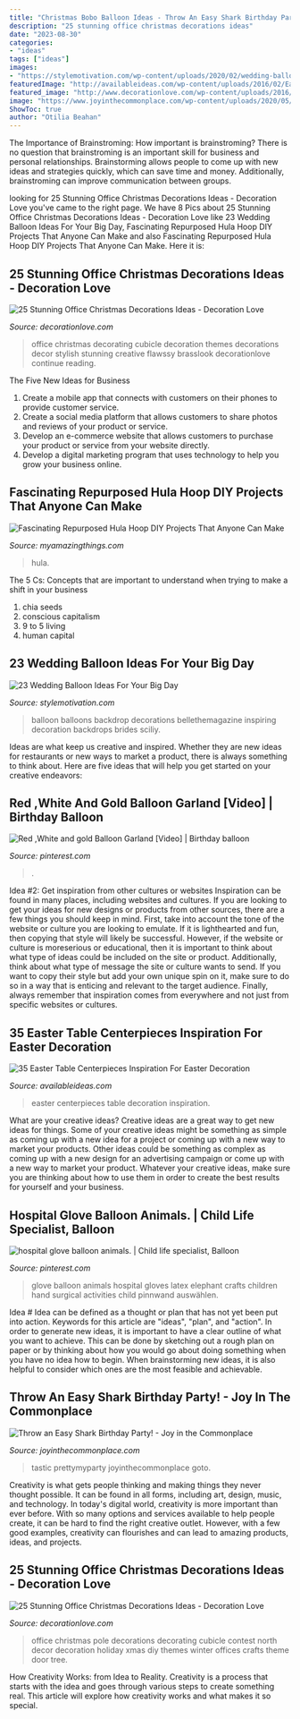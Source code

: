 ```yaml
---
title: "Christmas Bobo Balloon Ideas - Throw An Easy Shark Birthday Party!"
description: "25 stunning office christmas decorations ideas"
date: "2023-08-30"
categories:
- "ideas"
tags: ["ideas"]
images:
- "https://stylemotivation.com/wp-content/uploads/2020/02/wedding-balloon-backdrop-15-615x923.jpg"
featuredImage: "http://availableideas.com/wp-content/uploads/2016/02/Easter-Centerpieces-Ideas-18.jpg"
featured_image: "http://www.decorationlove.com/wp-content/uploads/2016/09/Christmas-North-Pole-Office-Decoration.jpg"
image: "https://www.joyinthecommonplace.com/wp-content/uploads/2020/05/Shark-Party-side-view.jpg"
ShowToc: true
author: "Otilia Beahan"
---
```



The Importance of Brainstroming: How important is brainstroming?
There is no question that brainstroming is an important skill for business and personal relationships. Brainstorming allows people to come up with new ideas and strategies quickly, which can save time and money. Additionally, brainstroming can improve communication between groups.

	

		
looking for 25 Stunning Office Christmas Decorations Ideas - Decoration Love you've came to the right page. We have 8 Pics about 25 Stunning Office Christmas Decorations Ideas - Decoration Love like 23 Wedding Balloon Ideas For Your Big Day, Fascinating Repurposed Hula Hoop DIY Projects That Anyone Can Make and also Fascinating Repurposed Hula Hoop DIY Projects That Anyone Can Make. Here it is:
		
    
## 25 Stunning Office Christmas Decorations Ideas - Decoration Love

<img loading=lazy src="http://www.decorationlove.com/wp-content/uploads/2016/09/Cool-Office-Christmas-Decorating-Ideas.jpg" onerror="this.onerror=null;this.src='https://tse1.mm.bing.net/th?id=OIP.3nUwvQ5U7HpwvfbjY1QJPQHaJ4&amp;pid=15.1';" alt="25 Stunning Office Christmas Decorations Ideas - Decoration Love">

_Source: decorationlove.com_

>office christmas decorating cubicle decoration themes decorations decor stylish stunning creative flawssy brasslook decorationlove continue reading. 

	

The Five New Ideas for Business
1. Create a mobile app that connects with customers on their phones to provide customer service. 
2. Create a social media platform that allows customers to share photos and reviews of your product or service. 
3. Develop an e-commerce website that allows customers to purchase your product or service from your website directly. 
4. Develop a digital marketing program that uses technology to help you grow your business online.

    
## Fascinating Repurposed Hula Hoop DIY Projects That Anyone Can Make

<img loading=lazy src="https://myamazingthings.com/wp-content/uploads/2017/07/repurposed-hula-hoop-10.png" onerror="this.onerror=null;this.src='https://tse3.mm.bing.net/th?id=OIP.mhoNCPZUet3CZK2BCywcSgHaFj&amp;pid=15.1';" alt="Fascinating Repurposed Hula Hoop DIY Projects That Anyone Can Make">

_Source: myamazingthings.com_

>hula. 

	

The 5 Cs: Concepts that are important to understand when trying to make a shift in your business
1. chia seeds
2. conscious capitalism
3. 9 to 5 living
4. human capital

    
## 23 Wedding Balloon Ideas For Your Big Day

<img loading=lazy src="https://stylemotivation.com/wp-content/uploads/2020/02/wedding-balloon-backdrop-15-615x923.jpg" onerror="this.onerror=null;this.src='https://tse4.mm.bing.net/th?id=OIP.h-Kqp3XuJcL8A9J3FucjeQHaLH&amp;pid=15.1';" alt="23 Wedding Balloon Ideas For Your Big Day">

_Source: stylemotivation.com_

>balloon balloons backdrop decorations bellethemagazine inspiring decoration backdrops brides sciliy. 

	

Ideas are what keep us creative and inspired. Whether they are new ideas for restaurants or new ways to market a product, there is always something to think about. Here are five ideas that will help you get started on your creative endeavors: 

    
## Red ,White And Gold Balloon Garland [Video] | Birthday Balloon

<img loading=lazy src="https://i.pinimg.com/736x/78/92/e1/7892e176416cc2566a1545032b427b2f.jpg" onerror="this.onerror=null;this.src='https://tse4.mm.bing.net/th?id=OIP.NVZ3UmrJmXtoRjsNmai1IwHaNK&amp;pid=15.1';" alt="Red ,White and gold Balloon Garland [Video] | Birthday balloon">

_Source: pinterest.com_

>. 

	

Idea #2: Get inspiration from other cultures or websites
Inspiration can be found in many places, including websites and cultures. If you are looking to get your ideas for new designs or products from other sources, there are a few things you should keep in mind. First, take into account the tone of the website or culture you are looking to emulate. If it is lighthearted and fun, then copying that style will likely be successful. However, if the website or culture is moreserious or educational, then it is important to think about what type of ideas could be included on the site or product. Additionally, think about what type of message the site or culture wants to send. If you want to copy their style but add your own unique spin on it, make sure to do so in a way that is enticing and relevant to the target audience. Finally, always remember that inspiration comes from everywhere and not just from specific websites or cultures.

    
## 35 Easter Table Centerpieces Inspiration For Easter Decoration

<img loading=lazy src="http://availableideas.com/wp-content/uploads/2016/02/Easter-Centerpieces-Ideas-18.jpg" onerror="this.onerror=null;this.src='https://tse1.mm.bing.net/th?id=OIP.bHXWeDvnCoVJFllueM90sAHaJ4&amp;pid=15.1';" alt="35 Easter Table Centerpieces Inspiration For Easter Decoration">

_Source: availableideas.com_

>easter centerpieces table decoration inspiration. 

	

What are your creative ideas?
Creative ideas are a great way to get new ideas for things. Some of your creative ideas might be something as simple as coming up with a new idea for a project or coming up with a new way to market your products. Other ideas could be something as complex as coming up with a new design for an advertising campaign or come up with a new way to market your product. Whatever your creative ideas, make sure you are thinking about how to use them in order to create the best results for yourself and your business.

    
## Hospital Glove Balloon Animals. | Child Life Specialist, Balloon

<img loading=lazy src="https://i.pinimg.com/736x/07/e3/b6/07e3b6322a5f91d74cfa3081dfe9bbd8--balloon-animals-play-therapy.jpg" onerror="this.onerror=null;this.src='https://tse2.mm.bing.net/th?id=OIP.uGgSzAq7R9_kg0oJbvzuewHaKh&amp;pid=15.1';" alt="hospital glove balloon animals. | Child life specialist, Balloon">

_Source: pinterest.com_

>glove balloon animals hospital gloves latex elephant crafts children hand surgical activities child pinnwand auswählen. 

	

Idea #
Idea can be defined as a thought or plan that has not yet been put into action. Keywords for this article are "ideas", "plan", and "action". In order to generate new ideas, it is important to have a clear outline of what you want to achieve. This can be done by sketching out a rough plan on paper or by thinking about how you would go about doing something when you have no idea how to begin. When brainstorming new ideas, it is also helpful to consider which ones are the most feasible and achievable.

    
## Throw An Easy Shark Birthday Party! - Joy In The Commonplace

<img loading=lazy src="https://www.joyinthecommonplace.com/wp-content/uploads/2020/05/Shark-Party-side-view.jpg" onerror="this.onerror=null;this.src='https://tse3.mm.bing.net/th?id=OIP.oP6nCDK2vRz4ZfQy0jOiegHaLH&amp;pid=15.1';" alt="Throw an Easy Shark Birthday Party! - Joy in the Commonplace">

_Source: joyinthecommonplace.com_

>tastic prettymyparty joyinthecommonplace goto. 

	

Creativity is what gets people thinking and making things they never thought possible. It can be found in all forms, including art, design, music, and technology. In today's digital world, creativity is more important than ever before. With so many options and services available to help people create, it can be hard to find the right creative outlet. However, with a few good examples, creativity can flourishes and can lead to amazing products, ideas, and projects.

    
## 25 Stunning Office Christmas Decorations Ideas - Decoration Love

<img loading=lazy src="http://www.decorationlove.com/wp-content/uploads/2016/09/Christmas-North-Pole-Office-Decoration.jpg" onerror="this.onerror=null;this.src='https://tse3.mm.bing.net/th?id=OIP.ob2PAgayT_joEqwyq9UB3wHaLG&amp;pid=15.1';" alt="25 Stunning Office Christmas Decorations Ideas - Decoration Love">

_Source: decorationlove.com_

>office christmas pole decorations decorating cubicle contest north decor decoration holiday xmas diy themes winter offices crafts theme door tree. 

	

How Creativity Works: from Idea to Reality.
Creativity is a process that starts with the idea and goes through various steps to create something real. This article will explore how creativity works and what makes it so special.

